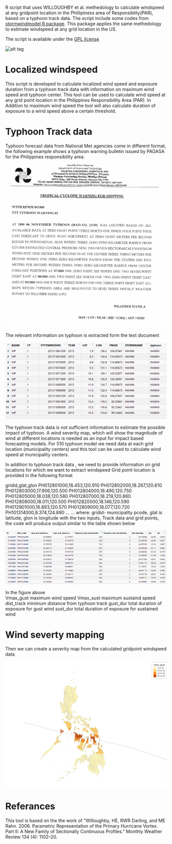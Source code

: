R script that uses WILLOUGHBY et al. methedology to calculate windspeed at any gridpoint location in the Phillipiness area of Responsiblity(PAR), based on a typhoon track data. The script include some codes from [stormwindmodel R package](https://CRAN.R-project.org/package=stormwindmodel). This package applies the same methedology to estimate windspeed at any grid location in the US. 

The script is available under the [GPL license](LICENSE)

![alt tag](http://510.global/wp-content/uploads/2015/06/510-opengraph.png)


# Localized windspeed 
This script is developed to calculate localized wind speed and exposure duration from a typhoon track data with information on maximum wind speed and typhoon center. This tool can be used to calculate wind speed at any grid point location in the Philippines Responsibility Area (PAR).  In Addition to maximum wind speed the tool will also calculate duration of exposure to a wind speed above a certain threshold. 

# Typhoon Track data
Typhoon forecast data from National Met agencies come in different format, the following example shows a typhoon warning bulletin issued by PAGASA for the Philippines responsibility area.  
![A forecast information of typhoon HAIYAN issued by PAGASA](figures/pagasa.png)

The relevant information on typhoon is extracted form the text document 

![A forecast data extracted from warning issued by PAGASA(the above text document)](figures/pagasa2.png)

The typhoon track data is not sufficient information to estimate the possible impact of typhoon. A wind severity map, which will show the magnitude of wind at different locations is needed as an input for impact based forecasting models. For 510 typhoon model we need data at each grid location (municipality centers) and this tool can be used to calculate wind speed at municipality centers.

In addition to typhoon track data , we need to provide information on grid locations for which we want to extract windspeed
Grid point location is provided in the following format 

gridid,glat,glon
PH012801000,18.453,120.910
PH012802000,18.267,120.610
PH012803000,17.906,120.500
PH012804000,18.490,120.750
PH012805000,18.038,120.580
PH012807000,18.219,120.860
PH012808000,18.011,120.500
PH012820000,18.146,120.590
PH012901000,16.893,120.570
PH012809000,18.077,120.720
PH101314000,8.374,124.890
...
...
where: gridid- municipality pcode, glat is latitude, glon is longitude 
with the two inputs, Track data and grid points, the code will produce output similar to the table shown below 

![A forecast data at a grid point calculated by typhoontrack2grid](figures/pagasa3.png)

In the figure above  
Vmax_gust maximum wind speed
Vmax_sust maximum sustaind speed
dist_track minimum distance from typhoon track
gust_dur total duration of exposure for gust wind
sust_dur total duration of exposure for sustained wind 

# Wind severty mapping
Then we can create a severity map from  the calculated gridpoint windspeed data

![Wind severity map of Haiyan](figures/haiyan.JPG)

# Referances

This tool is based on the the work of "Willoughby, HE, RWR Darling, and ME Rahn. 2006. Parametric Representation of the Primary Hurricane Vortex. Part II: A New Family of Sectionally Continuous Profiles.” Monthly Weather Review 134 (4): 1102–20.



